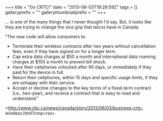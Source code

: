 +++
title = "Go CRTC!"
date = "2013-06-03T19:26:59Z"
tags = []
galleryprefix = ""
gallerythumbnailprefix = ""
+++

... is one of the many things that I never thought I'd say. But, it looks
like they are trying to change the vice grip that telcos have in Canada.

"The new code will allow consumers to:

  * Terminate their wireless contracts after two years without cancellation fees, even if they have signed on for a longer term.
  * Cap extra data charges at $50 a month and international data roaming charges at $100 a month to prevent bill shock.
  * Have their cellphones unlocked after 90 days, or immediately if they paid for the device in full.
  * Return their cellphones, within 15 days and specific usage limits, if they are unhappy with their service.
  * Accept or decline changes to the key terms of a fixed-term contract (i.e., two-year), and receive a contract that is easy to read and understand."

<http://www.cbc.ca/news/canada/story/2013/06/03/business-crtc-
wireless.html?cmp=rss>  

